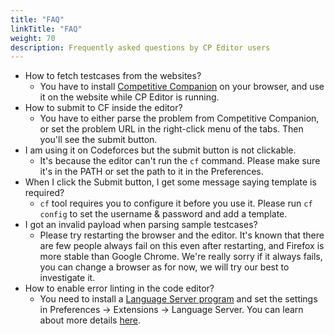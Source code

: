 ```yaml
---
title: "FAQ"
linkTitle: "FAQ"
weight: 70
description: Frequently asked questions by CP Editor users
---
```


-   How to fetch testcases from the websites?
    -   You have to install [Competitive Companion](https://github.com/jmerle/competitive-companion) on your browser, and use it on the website while CP Editor is running.
-   How to submit to CF inside the editor?
    -   You have to either parse the problem from Competitive Companion, or set the problem URL in the right-click menu of the tabs. Then you'll see the submit button.
-   I am using it on Codeforces but the submit button is not clickable.
    -   It's because the editor can't run the `cf` command. Please make sure it's in the PATH or set the path to it in the Preferences.
-   When I click the Submit button, I get some message saying template is required?
    -   `cf` tool requires you to configure it before you use it. Please run `cf config` to set the username & password and add a template.
-   I got an invalid payload when parsing sample testcases?
    -   Please try restarting the browser and the editor. It's known that there are few people always fail on this even after restarting, and Firefox is more stable than Google Chrome. We're really sorry if it always fails, you can change a browser as for now, we will try our best to investigate it.
-   How to enable error linting in the code editor?
    -   You need to install a [Language Server program](https://microsoft.github.io/language-server-protocol/implementors/servers/) and set the settings in Preferences -> Extensions -> Language Server. You can learn about more details [here](https://github.com/cpeditor/cpeditor/blob/master/doc/MANUAL.md#language-server).
